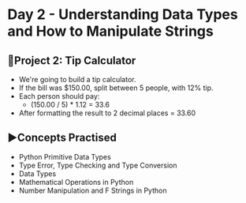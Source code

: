 # Day 2 - Understanding Data Types and How to Manipulate Strings

## 🫙Project 2: Tip Calculator
- We're going to build a tip calculator.
- If the bill was $150.00, split between 5 people, with 12% tip.
- Each person should pay:
  - (150.00 / 5) * 1.12 = 33.6
- After formatting the result to 2 decimal places = 33.60

## ▶️Concepts Practised
- Python Primitive Data Types
- Type Error, Type Checking and Type Conversion
- Data Types
- Mathematical Operations in Python
- Number Manipulation and F Strings in Python
